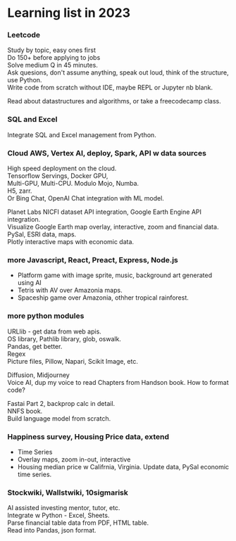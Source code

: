 # Learning list in 2023  

### Leetcode  
Study by topic, easy ones first  
Do 150+ before applying to jobs  
Solve medium Q in 45 minutes.  
Ask quesions, don't assume anything, speak out loud, think of the structure, use Python.  
Write code from scratch without IDE,  maybe REPL or Jupyter nb blank.  

Read about datastructures and algorithms, or take a freecodecamp class.  

### SQL and Excel  
Integrate SQL and Excel management from Python.  

### Cloud AWS, Vertex AI, deploy, Spark, API w data sources
High speed deployment on the cloud.  
Tensorflow Servings, Docker GPU,  
Multi-GPU, Multi-CPU. Modulo Mojo, Numba.  
H5, zarr.  
Or Bing Chat, OpenAI Chat integration with ML model.  

Planet Labs NICFI dataset API integration, Google Earth Engine API integration.  
Visualize Google Earth map overlay, interactive, zoom and financial data.  
PySal, ESRI data, maps.  
Plotly interactive maps with economic data.  

### more Javascript, React, Preact, Express, Node.js  
 * Platform game with image sprite, music, background art generated using AI  
 * Tetris with AV over Amazonia maps.  
 * Spaceship game over Amazonia, othher tropical rainforest.  

### more python modules
URLlib - get data from web apis.  
OS library, Pathlib library, glob, oswalk.  
Pandas, get better.  
Regex  
Picture files, Pillow, Napari, Scikit Image, etc.  

Diffusion, Midjourney  
Voice AI, dup my voice to read Chapters from Handson book. How to format code?  

Fastai Part 2, backprop calc in detail.  
NNFS book.  
Build language model from scratch.  

### Happiness survey, Housing Price data, extend  
 * Time Series  
 * Overlay maps, zoom in-out, interactive
 * Housing median price w Califrnia, Virginia. Update data, PySal economic time series.  

### Stockwiki, Wallstwiki, 10sigmarisk  
AI assisted investing mentor, tutor, etc.  
Integrate w Python - Excel, Sheets.  
Parse financial table data from PDF, HTML table.  
Read into Pandas, json format.  




